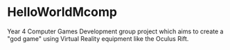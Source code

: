 # HelloWorldMcomp
Year 4 Computer Games Development group project which aims to create a "god game" using Virtual Reality equipment like the Oculus Rift.
